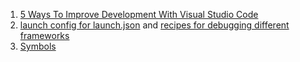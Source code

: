 1. [5 Ways To Improve Development With Visual Studio Code](https://www.youtube.com/watch?v=Ijz_TOyDnAk)
2. [launch config for launch.json](https://github.com/Microsoft/vscode-chrome-debug) and [recipes for debugging different frameworks](https://github.com/Microsoft/vscode-recipes)
3. [Symbols](https://apple.stackexchange.com/questions/123568/cant-find-symbol-in-keyboard)


